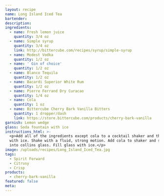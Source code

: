 ```yaml
---
layout: recipe
name: Long Island Iced Tea
bartender:
description:
ingredients:
  - name: Fresh lemon juice
    quantity: 3/4 oz
  - name: Simple syrup
    quantity: 3/4 oz
    link: http://bittercube.com/recipes/syrup/simple-syrup
  - name: Modest Vodka
    quantity: 1/2 oz
  - name: ' Gin of choice'
    quantity: 1/2 oz
  - name: Blanco Tequila
    quantity: 1/2 oz
  - name: Bacardi Superior White Rum
    quantity: 1/2 oz
  - name: Pierre Ferrand Dry Curacao
    quantity: 1/4 oz
  - name: Cola
    quantity: 1 oz
  - name: Bittercube Cherry Bark Vanilla Bitters
    quantity: 1 dropper/dash
    link: https://store.bittercube.com/products/cherry-bark-vanilla
garnish: Lemon wedge
glass: Soda fountain with ice
instructions_html: >-
  <p>Add all of the ingredients except cola to a cocktail shaker and then fill
  with ice. Shake with a fluid, strong motion. Add cola to shaker and strain
  into collins glass. Fill glass with ice.</p>
image: /uploads/recipes/Long_Island_Iced_Tea.jpg
tags:
  - Spirit Forward
  - Citrusy
  - Crisp
products:
  - cherry-bark-vanilla
featured: false
meta:
---
```


